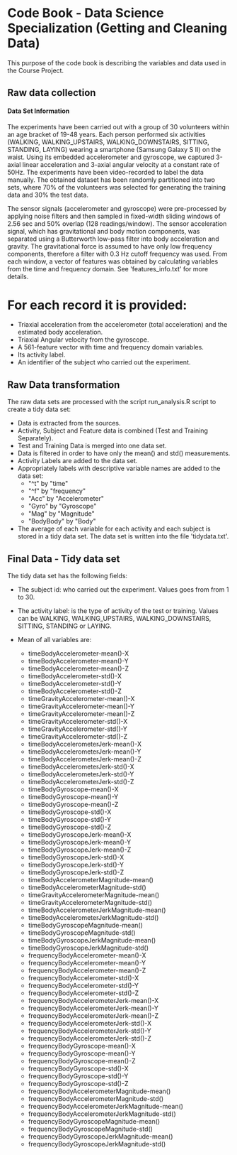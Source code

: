 Code Book - Data Science Specialization (Getting and Cleaning Data)
===================================================================

This purpose of the code book is describing the variables and data used in the Course Project.

Raw data collection
-------------------

#### Data Set Information

The experiments have been carried out with a group of 30 volunteers within an age bracket of 19-48 years. Each person performed six activities (WALKING, WALKING_UPSTAIRS, WALKING_DOWNSTAIRS, SITTING, STANDING, LAYING) wearing a smartphone (Samsung Galaxy S II) on the waist. Using its embedded accelerometer and gyroscope, we captured 3-axial linear acceleration and 3-axial angular velocity at a constant rate of 50Hz. The experiments have been video-recorded to label the data manually. The obtained dataset has been randomly partitioned into two sets, where 70% of the volunteers was selected for generating the training data and 30% the test data.

The sensor signals (accelerometer and gyroscope) were pre-processed by applying noise filters and then sampled in fixed-width sliding windows of 2.56 sec and 50% overlap (128 readings/window). The sensor acceleration signal, which has gravitational and body motion components, was separated using a Butterworth low-pass filter into body acceleration and gravity. The gravitational force is assumed to have only low frequency components, therefore a filter with 0.3 Hz cutoff frequency was used. From each window, a vector of features was obtained by calculating variables from the time and frequency domain. See 'features_info.txt' for more details.

For each record it is provided:
===============================

- Triaxial acceleration from the accelerometer (total acceleration) and the estimated body acceleration.
- Triaxial Angular velocity from the gyroscope.
- A 561-feature vector with time and frequency domain variables.
- Its activity label.
- An identifier of the subject who carried out the experiment.

Raw Data transformation
-----------------------

The raw data sets are processed with the script run_analysis.R script to create a tidy data set:

* Data is extracted from the sources.
* Activity, Subject and Feature data is combined (Test and Training Separately).
* Test and Training Data is merged into one data set.
* Data is filtered in order to have only the mean() and std() measurements.
* Activity Labels are added to the data set.
* Appropriately labels with descriptive variable names are added to the data set:
    * "^t" by "time"
    * "^f" by "frequency"
    * "Acc" by "Accelerometer"
    * "Gyro" by "Gyroscope"
    * "Mag" by "Magnitude"
    * "BodyBody" by "Body"
* The average of each variable for each activity and each subject is stored in a tidy data set. The data set is written into the file 'tidydata.txt'.

Final Data - Tidy data set
--------------------------

The tidy data set has the following fields:

* The subject id: who carried out the experiment. Values goes from from 1 to 30.
* The activity label: is the type of activity of the test or training. Values can be WALKING, WALKING_UPSTAIRS, WALKING_DOWNSTAIRS, SITTING, STANDING or LAYING.
* Mean of all variables are:

    * timeBodyAccelerometer-mean()-X
    * timeBodyAccelerometer-mean()-Y
    * timeBodyAccelerometer-mean()-Z
    * timeBodyAccelerometer-std()-X
    * timeBodyAccelerometer-std()-Y
    * timeBodyAccelerometer-std()-Z
    * timeGravityAccelerometer-mean()-X
    * timeGravityAccelerometer-mean()-Y
    * timeGravityAccelerometer-mean()-Z
    * timeGravityAccelerometer-std()-X
    * timeGravityAccelerometer-std()-Y
    * timeGravityAccelerometer-std()-Z
    * timeBodyAccelerometerJerk-mean()-X
    * timeBodyAccelerometerJerk-mean()-Y
    * timeBodyAccelerometerJerk-mean()-Z
    * timeBodyAccelerometerJerk-std()-X
    * timeBodyAccelerometerJerk-std()-Y
    * timeBodyAccelerometerJerk-std()-Z
    * timeBodyGyroscope-mean()-X
    * timeBodyGyroscope-mean()-Y
    * timeBodyGyroscope-mean()-Z
    * timeBodyGyroscope-std()-X
    * timeBodyGyroscope-std()-Y
    * timeBodyGyroscope-std()-Z
    * timeBodyGyroscopeJerk-mean()-X
    * timeBodyGyroscopeJerk-mean()-Y
    * timeBodyGyroscopeJerk-mean()-Z
    * timeBodyGyroscopeJerk-std()-X
    * timeBodyGyroscopeJerk-std()-Y
    * timeBodyGyroscopeJerk-std()-Z
    * timeBodyAccelerometerMagnitude-mean()
    * timeBodyAccelerometerMagnitude-std()
    * timeGravityAccelerometerMagnitude-mean()
    * timeGravityAccelerometerMagnitude-std()
    * timeBodyAccelerometerJerkMagnitude-mean()
    * timeBodyAccelerometerJerkMagnitude-std()
    * timeBodyGyroscopeMagnitude-mean()
    * timeBodyGyroscopeMagnitude-std()
    * timeBodyGyroscopeJerkMagnitude-mean()
    * timeBodyGyroscopeJerkMagnitude-std()
    * frequencyBodyAccelerometer-mean()-X
    * frequencyBodyAccelerometer-mean()-Y
    * frequencyBodyAccelerometer-mean()-Z
    * frequencyBodyAccelerometer-std()-X
    * frequencyBodyAccelerometer-std()-Y
    * frequencyBodyAccelerometer-std()-Z
    * frequencyBodyAccelerometerJerk-mean()-X
    * frequencyBodyAccelerometerJerk-mean()-Y
    * frequencyBodyAccelerometerJerk-mean()-Z
    * frequencyBodyAccelerometerJerk-std()-X
    * frequencyBodyAccelerometerJerk-std()-Y
    * frequencyBodyAccelerometerJerk-std()-Z
    * frequencyBodyGyroscope-mean()-X
    * frequencyBodyGyroscope-mean()-Y
    * frequencyBodyGyroscope-mean()-Z
    * frequencyBodyGyroscope-std()-X
    * frequencyBodyGyroscope-std()-Y
    * frequencyBodyGyroscope-std()-Z
    * frequencyBodyAccelerometerMagnitude-mean()
    * frequencyBodyAccelerometerMagnitude-std()
    * frequencyBodyAccelerometerJerkMagnitude-mean()
    * frequencyBodyAccelerometerJerkMagnitude-std()
    * frequencyBodyGyroscopeMagnitude-mean()
    * frequencyBodyGyroscopeMagnitude-std()
    * frequencyBodyGyroscopeJerkMagnitude-mean()
    * frequencyBodyGyroscopeJerkMagnitude-std()
